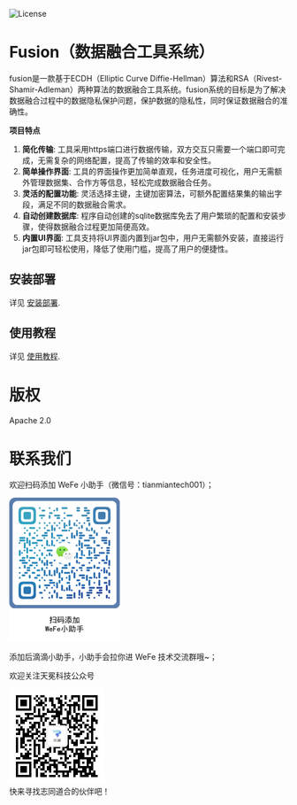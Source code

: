 
![License](https://img.shields.io/badge/License-Apache%202.0-blue.svg)

# Fusion（数据融合工具系统）

fusion是一款基于ECDH（Elliptic Curve Diffie-Hellman）算法和RSA（Rivest-Shamir-Adleman）两种算法的数据融合工具系统。fusion系统的目标是为了解决数据融合过程中的数据隐私保护问题，保护数据的隐私性，同时保证数据融合的准确性。

**项目特点**
1. **简化传输**: 工具采用https端口进行数据传输，双方交互只需要一个端口即可完成，无需复杂的网络配置，提高了传输的效率和安全性。
2. **简单操作界面**: 工具的界面操作更加简单直观，任务进度可视化，用户无需额外管理数据集、合作方等信息，轻松完成数据融合任务。
3. **灵活的配置功能**: 灵活选择主键，主键加密算法，可额外配置结果集的输出字段，满足不同的数据融合需求。
4. **自动创建数据库**: 程序自动创建的sqlite数据库免去了用户繁琐的配置和安装步骤，使得数据融合过程更加简便高效。
5. **内置UI界面**: 工具支持将UI界面内置到jar包中，用户无需额外安装，直接运行jar包即可轻松使用，降低了使用门槛，提高了用户的便捷性。

## 安装部署
详见 [安装部署](./docs/install.md).

## 使用教程
详见 [使用教程](./docs/fusion.md).


# 版权

Apache 2.0

# 联系我们

欢迎扫码添加 WeFe 小助手（微信号：tianmiantech001）；

<div align=left>
  <img src="./docs/images/WeFeWechatQR03.png" style="zoom:50%;" />
</div>

添加后滴滴小助手，小助手会拉你进 WeFe 技术交流群哦~；

欢迎关注天冕科技公众号
<div align=left>
  <img src="./docs/images/TianmianOfficialAccount.jpg" style="zoom:50%;" />
</div>
快来寻找志同道合的伙伴吧！
